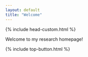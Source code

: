 ```yaml
---
layout: default
title: "Welcome"
---
```

{% include head-custom.html %}

Welcome to my research homepage!

{% include top-button.html %}
